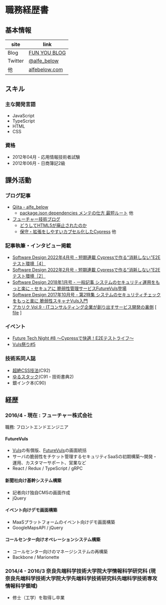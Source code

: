 # 職務経歴書

## 基本情報

|site|link|
|---|-----|
|Blog|[FUN YOU BLOG](http://blog.alfebelow.com/)|
|Twitter|[@alfe_below](https://twitter.com/alfe_below)|
|他|[alfebelow.com](https://alfebelow.com/)|

## スキル

### 主な開発言語
- JavaScript
- TypeScript
- HTML
- CSS

### 資格
- 2012年04月 - 応用情報技術者試験
- 2012年06月 - 日商簿記2級

## 課外活動

### ブログ記事
- [Qiita - alfe_below](https://qiita.com/alfe_below)
    - [package.json dependencies メンテの仕方 最短ルート](https://qiita.com/alfe_below/items/1141ec9acbb81b504855) 他
- [フューチャー技術ブログ](https://future-architect.github.io/authors/%E6%9E%87%E6%A6%94%E6%99%83%E8%A3%95/)
    - [どうしてHTML5が廃止されたのか](https://future-architect.github.io/articles/20210621a/)
    - [保守・拡張をしやすいカプセル化したCypress](https://future-architect.github.io/articles/20210428c/) 他

### 記事執筆・インタビュー掲載
- [Software Design 2022年4月号 - 短期連載 Cypressで作る“消耗しない”E2Eテスト環境［4］](https://gihyo.jp/magazine/SD/archive/2022/202204)
- [Software Design 2022年2月号 - 短期連載 Cypressで作る“消耗しない”E2Eテスト環境［2］](https://gihyo.jp/magazine/SD/archive/2022/202202)
- [Software Design 2018年1月号 - 一般記事 システムのセキュリティ運用をもっと楽に・セキュアに 脆弱性管理サービスFutureVuls登場](https://gihyo.jp/magazine/SD/archive/2018/201801)
- [Software Design 2017年10月号 - 第2特集 システムのセキュリティチェックをもっと楽に 脆弱性スキャナVuls入門](https://gihyo.jp/magazine/SD/archive/2017/201710)
- [アカリク Vol.9 - ITコンサルティング企業が創り出すサービス開発の裏側](https://acaric.co.jp/news/2017/10/freepaper_09/) [ [file](https://acaric.co.jp/files/freepaper-acaric-vol9.pdf) ]

### イベント
- [Future Tech Night #8 ～Cypressで快適！E2Eテストライフ～](https://future.connpass.com/event/208056/)
- [Vuls祭り#5](https://vuls-jp.connpass.com/event/131960/)

### 技術系同人誌
- [超絶CSS技法](https://twitter.com/alfe_below/status/894533114537549828)(C92)
- [ゆるスタック](https://twitter.com/choumirai/status/814096742014562305)(C91・技術書典2)
- 銀インク本(C90)

## 経歴

### 2016/4 - 現在 : フューチャー株式会社

職務: フロントエンドエンジニア

#### FutureVuls

- [Vuls](https://github.com/future-architect/vuls)の有償版、[FutureVuls](https://vuls.biz/)の画面統括
- サーバの脆弱性をチケット管理するセキュリティSaaSの初期構築～開発・運用、カスタマーサポート、営業など
- React / Redux / TypeScript / gRPC

#### 新聞社向け基幹システム構築

- 記者向け独自CMSの画面作成
- jQuery

#### イベント向けデモ画面構築

- MaaSプラットフォームのイベント向けデモ画面構築
- GoogleMapsAPI / jQuery

#### コールセンター向けオペレーションシステム構築

- コールセンター向けのマネージシステムの再構築
- Backbone / Marionette

### 2014/4 - 2016/3 奈良先端科学技術大学院大学情報科学研究科 (現 奈良先端科学技術大学院大学先端科学技術研究科先端科学技術専攻情報科学領域)

- 修士（工学）を取得し卒業
